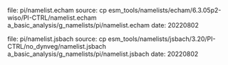

file:    pi/namelist.echam
source:  cp esm_tools/namelists/echam/6.3.05p2-wiso/PI-CTRL/namelist.echam a_basic_analysis/g_namelists/pi/namelist.echam
date:    20220802


file:    pi/namelist.jsbach
source: cp esm_tools/namelists/jsbach/3.20/PI-CTRL/no_dynveg/namelist.jsbach a_basic_analysis/g_namelists/pi/namelist.jsbach
date:    20220802


